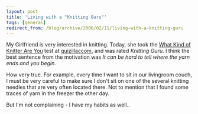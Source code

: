 ```yaml
---
layout: post
title: 'Living with a "Knitting Guru"'
tags: [general]
redirect_from: /blog/archive/2006/02/11/living-with-a-knitting-guru
---
```


My Girlfriend is very interested in knitting. Today, she took the [What
Kind of Knitter Are
You](http://www.quizilla.com/users/sdamot/quizzes/What%20Kind%20of%20Knitter%20Are%20You%3F)
test at [quizillaccom](http://www.quizilla.com), and was rated *Knitting
Guru*. I think the best sentence from the motivation was *It can be hard
to tell where the yarn ends and you begin*.

How very true. For example, every time I want to sit in our livingroom
couch, I must be very careful to make sure I don't sit on one of the
several knitting needles that are very often located there. Not to
mention that I found some traces of yarn in the freezer the other day.

But I'm not complaining - I have my habits as well..

